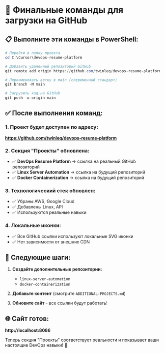 # 🚀 Финальные команды для загрузки на GitHub

## 📋 **Выполните эти команды в PowerShell:**

```powershell
# Перейти в папку проекта
cd C:\Cursor\devops-resume-platform

# Добавить удаленный репозиторий GitHub
git remote add origin https://github.com/twinleq/devops-resume-platform.git

# Переименовать ветку в main (современный стандарт)
git branch -M main

# Загрузить код на GitHub
git push -u origin main
```

## ✅ **После выполнения команд:**

### **1. Проект будет доступен по адресу:**
**https://github.com/twinleq/devops-resume-platform**

### **2. Секция "Проекты" обновлена:**
- ✅ **DevOps Resume Platform** → ссылка на реальный GitHub репозиторий
- ✅ **Linux Server Automation** → ссылка на будущий репозиторий
- ✅ **Docker Containerization** → ссылка на будущий репозиторий

### **3. Технологический стек обновлен:**
- ✅ Убраны AWS, Google Cloud
- ✅ Добавлены Linux, API
- ✅ Используются реальные навыки

### **4. Локальные иконки:**
- ✅ Все GitHub ссылки используют локальные SVG иконки
- ✅ Нет зависимости от внешних CDN

## 🎯 **Следующие шаги:**

1. **Создайте дополнительные репозитории:**
   - `linux-server-automation`
   - `docker-containerization`

2. **Добавьте контент** (смотрите `ADDITIONAL-PROJECTS.md`)

3. **Обновите сайт** - все ссылки будут работать!

## 🌐 **Сайт готов:**
**http://localhost:8086**

Теперь секция "Проекты" соответствует реальности и показывает ваши настоящие DevOps навыки! 🚀
